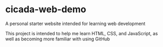 # cicada-web-demo

A personal starter website intended for learning web development

This project is intended to help me learn HTML, CSS, and JavaScript, as well as becoming more familiar with using GitHub
